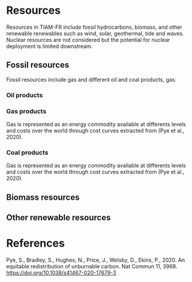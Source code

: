 # Resources

Resources in TIAM-FR include fossil hydrocarbons, biomass, and other renewable renewables such as wind, solar, geothermal, tide and waves. Nuclear resources are not considered but the potential for nuclear deployment is limited downstream.

## Fossil resources

Fossil resources include gas and different oil and coal products, gas.

### Oil products



### Gas products

Gas is represented as an energy commodity available at differents levels and costs over the world through cost curves extracted from (Pye et al., 2020).

### Coal products

Gas is represented as an energy commodity available at differents levels and costs over the world through cost curves extracted from (Pye et al., 2020).

## Biomass resources

## Other renewable resources


# References

Pye, S., Bradley, S., Hughes, N., Price, J., Welsby, D., Ekins, P., 2020. An equitable redistribution of unburnable carbon. Nat Commun 11, 3968. https://doi.org/10.1038/s41467-020-17679-3


